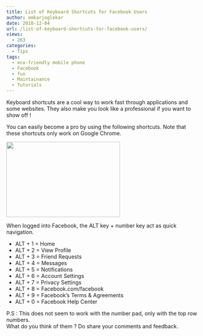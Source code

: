 ```yaml
---
title: List of Keyboard Shortcuts for Facebook Users
author: omkarjoglekar
date: 2010-12-04
url: /list-of-keyboard-shortcuts-for-facebook-users/
views:
  - 263
categories:
  - Tips
tags:
  - eco-friendly mobile phone
  - Facebook
  - fun
  - Maintainance
  - Tutorials
---
```

Keyboard shortcuts are a cool way to work fast through applications and some websites. They also make you look like a professional if you want to show off !

You can easily become a pro by using the following shortcuts. Note that these shortcuts only work on Google Chrome.

<a href="http://fbknol.com/list-of-keyboard-shortcuts-for-facebook-users/facebook-keyboard-like/" onclick="_gaq.push(['_trackEvent', 'outbound-article', 'http://fbknol.com/list-of-keyboard-shortcuts-for-facebook-users/facebook-keyboard-like/', '']);" rel="attachment wp-att-4138"><img class="alignnone size-medium  wp-image-53513" src="http://cdn.devilsworkshop.org/files/2010/12/Facebook-Keyboard-Like-300x199.jpg" alt="" width="300" height="199" /></a>

<div>
  When logged into Facebook, the ALT key + number key act as quick navigation.
</div>

<div>
  <ul>
    <li>
      ALT + 1 = Home
    </li>
    <li>
      ALT + 2 = View Profile
    </li>
    <li>
      ALT + 3 = Friend Requests
    </li>
    <li>
      ALT + 4 = Messages
    </li>
    <li>
      ALT + 5 = Notifications
    </li>
    <li>
      ALT + 6 = Account Settings
    </li>
    <li>
      ALT + 7 = Privacy Settings
    </li>
    <li>
      ALT + 8 = Facebook.com/facebook
    </li>
    <li>
      ALT + 9 = Facebook&#8217;s Terms & Agreements
    </li>
    <li>
      ALT + 0 = Facebook Help Center
    </li>
  </ul>
</div>

<div>
  P.S : This does not seem to work with the number pad, only with the top row numbers.
</div>

<div>
  What do you think of them ? Do share your comments and feedback.
</div>
